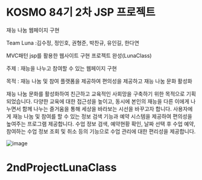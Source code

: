 # KOSMO 84기 2차 JSP 프로젝트
재능 나눔 웹페이지 구현

Team Luna :김수정, 정인호, 권형준, 박찬규, 유인길, 한다연

MVC패턴 jsp를 활용한 웹사이트 구현 프로젝트 완성(LunaClass)

주제 : 재능을 나누고 참여할 수 있는 웹페이지 구현

목적 : 재능 나눔 및 참여 플랫폼을 제공하여 편의성을 제공하고 재능 나눔 문화 활성화

재능 나눔 문화를 활성화하여 친근하고 교육적인 사회망을 구축하기 위한 목적으로 기획되었습니다.
다양한 교육에 대한 접근성을 높이고, 동시에 본인의 재능을 다른 이에게 나누면서 함께 나누는 즐거움을 통해 세상을 바라보는 시선을 바꾸고자 합니다.
사용자에게 재능 나눔 및 참여를 할 수 있는 정보 검색 기능과 예약 시스템을 제공하여 편의성을 높여주는 프로그램 제공합니다.
수업 정보 검색, 예약현황 확인, 날짜 선택 후 수업 예약, 참여하는 수업 정보 조회 및 취소 등의 기능으로 수업 관리에 대한 편리성을 제공합니다.

![image](https://user-images.githubusercontent.com/82355307/131933758-d05135dc-c2cd-42f8-99b4-6a8a0b5ad9dd.png)

# 2ndProjectLunaClass

